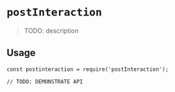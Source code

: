 # `postInteraction`

> TODO: description

## Usage

```
const postinteraction = require('postInteraction');

// TODO: DEMONSTRATE API
```

